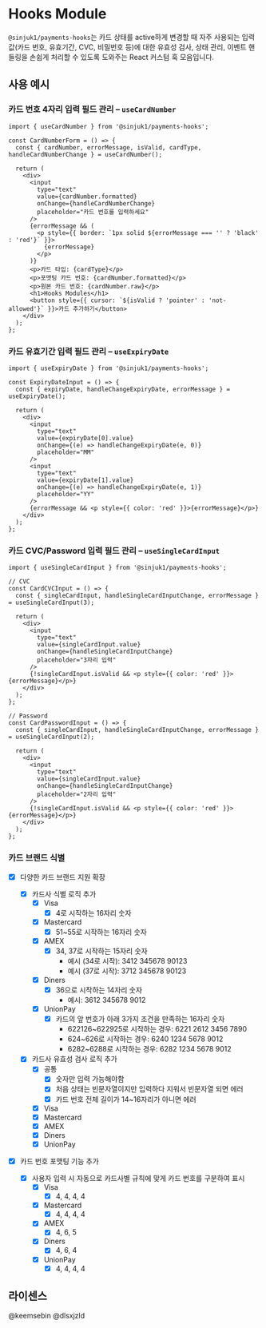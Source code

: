 # Hooks Module

`@sinjuk1/payments-hooks`는 카드 상태를 active하게 변경할 때 자주 사용되는 입력값(카드 번호, 유효기간, CVC, 비밀번호 등)에 대한 유효성 검사, 상태 관리, 이벤트 핸들링을 손쉽게 처리할 수 있도록 도와주는 React 커스텀 훅 모음입니다.

## 사용 예시

### 카드 번호 4자리 입력 필드 관리 – `useCardNumber`

```tsx
import { useCardNumber } from '@sinjuk1/payments-hooks';

const CardNumberForm = () => {
  const { cardNumber, errorMessage, isValid, cardType, handleCardNumberChange } = useCardNumber();

  return (
    <div>
      <input
        type="text"
        value={cardNumber.formatted}
        onChange={handleCardNumberChange}
        placeholder="카드 번호를 입력하세요"
      />
      {errorMessage && (
        <p style={{ border: `1px solid ${errorMessage === '' ? 'black' : 'red'}` }}>
          {errorMessage}
        </p>
      )}
      <p>카드 타입: {cardType}</p>
      <p>포맷팅 카드 번호: {cardNumber.formatted}</p>
      <p>원본 카드 번호: {cardNumber.raw}</p>
      <h1>Hooks Modules</h1>
      <button style={{ cursor: `${isValid ? 'pointer' : 'not-allowed'}` }}>카드 추가하기</button>
    </div>
  );
};
```

### 카드 유효기간 입력 필드 관리 – `useExpiryDate`

```tsx
import { useExpiryDate } from '@sinjuk1/payments-hooks';

const ExpiryDateInput = () => {
  const { expiryDate, handleChangeExpiryDate, errorMessage } = useExpiryDate();

  return (
    <div>
      <input
        type="text"
        value={expiryDate[0].value}
        onChange={(e) => handleChangeExpiryDate(e, 0)}
        placeholder="MM"
      />
      <input
        type="text"
        value={expiryDate[1].value}
        onChange={(e) => handleChangeExpiryDate(e, 1)}
        placeholder="YY"
      />
      {errorMessage && <p style={{ color: 'red' }}>{errorMessage}</p>}
    </div>
  );
};
```

### 카드 CVC/Password 입력 필드 관리 – `useSingleCardInput`

```tsx
import { useSingleCardInput } from '@sinjuk1/payments-hooks';

// CVC
const CardCVCInput = () => {
  const { singleCardInput, handleSingleCardInputChange, errorMessage } = useSingleCardInput(3);

  return (
    <div>
      <input
        type="text"
        value={singleCardInput.value}
        onChange={handleSingleCardInputChange}
        placeholder="3자리 입력"
      />
      {!singleCardInput.isValid && <p style={{ color: 'red' }}>{errorMessage}</p>}
    </div>
  );
};

// Password
const CardPasswordInput = () => {
  const { singleCardInput, handleSingleCardInputChange, errorMessage } = useSingleCardInput(2);

  return (
    <div>
      <input
        type="text"
        value={singleCardInput.value}
        onChange={handleSingleCardInputChange}
        placeholder="2자리 입력"
      />
      {!singleCardInput.isValid && <p style={{ color: 'red' }}>{errorMessage}</p>}
    </div>
  );
};
```

### 카드 브랜드 식별

- [x] 다양한 카드 브랜드 지원 확장

  - [x] 카드사 식별 로직 추가
    - [x] Visa
      - [x] 4로 시작하는 16자리 숫자
    - [x] Mastercard
      - [x] 51~55로 시작하는 16자리 숫자
    - [x] AMEX
      - [x] 34, 37로 시작하는 15자리 숫자
        - 예시 (34로 시작): 3412 345678 90123
        - 예시 (37로 시작): 3712 345678 90123
    - [x] Diners
      - [x] 36으로 시작하는 14자리 숫자
        - 예시: 3612 345678 9012
    - [x] UnionPay
      - [x] 카드의 앞 번호가 아래 3가지 조건을 만족하는 16자리 숫자
        - 622126~622925로 시작하는 경우: 6221 2612 3456 7890
        - 624~626로 시작하는 경우: 6240 1234 5678 9012
        - 6282~6288로 시작하는 경우: 6282 1234 5678 9012
  - [x] 카드사 유효성 검사 로직 추가
    - [x] 공통
      - [x] 숫자만 입력 가능해야함
      - [x] 처음 상태는 빈문자열이지만 입력하다 지워서 빈문자열 되면 에러
      - [x] 카드 번호 전체 길이가 14~16자리가 아니면 에러
    - [x] Visa
    - [x] Mastercard
    - [x] AMEX
    - [x] Diners
    - [x] UnionPay

- [x] 카드 번호 포맷팅 기능 추가

  - [x] 사용자 입력 시 자동으로 카드사별 규칙에 맞게 카드 번호를 구분하여 표시
    - [x] Visa
      - [x] 4, 4, 4, 4
    - [x] Mastercard
      - [x] 4, 4, 4, 4
    - [x] AMEX
      - [x] 4, 6, 5
    - [x] Diners
      - [x] 4, 6, 4
    - [x] UnionPay
      - [x] 4, 4, 4, 4

## 라이센스

@keemsebin @dlsxjzld
